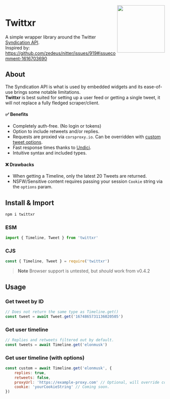 <img align="right" src="https://cdn.discordapp.com/attachments/966369739679080578/1137401149901779004/Twittxr.png" width="150px"/>

# Twittxr
A simple wrapper library around the Twitter [Syndication API](https://syndication.twitter.com/srv/timeline-profile/screen-name/elonmusk?showReplies=true).<br>
Inspired by: https://github.com/zedeus/nitter/issues/919#issuecomment-1616703690

## About
The Syndication API is what is used by embedded widgets and its ease-of-use brings some notable limitations.<br>
**Twittxr** is best suited for setting up a user feed or getting a single tweet, it will not replace a fully fledged scraper/client.

#### ✅  Benefits
- Completely auth-free. (No login or tokens)
- Option to include retweets and/or replies.
- Requests are proxied via `corsproxy.io`. Can be overridden with [custom tweet options](#get-user-timeline).
- Fast response times thanks to [Undici](https://github.com/nodejs/undici).
- Intuitive syntax and included types.

#### ❌ Drawbacks
- When getting a Timeline, only the latest 20 Tweets are returned.
- NSFW/Sensitive content requires passing your session `Cookie` string via the `options` param.

## Install & Import
```bash
npm i twittxr
```

### ESM
```js
import { Timeline, Tweet } from 'twittxr'
```
### CJS
```js
const { Timeline, Tweet } = require('twittxr')
```

> **Note**
> Browser support is untested, but *should* work from v0.4.2

## Usage
### Get tweet by ID
```js
// Does not return the same type as Timeline.get()
const tweet = await Tweet.get('1674865731136020505')
```

### Get user timeline
```js
// Replies and retweets filtered out by default.
const tweets = await Timeline.get('elonmusk')
```

### Get user timeline (with options)
```js
const custom = await Timeline.get('elonmusk', {
    replies: true,
    retweets: false,
    proxyUrl: 'https://example-proxy.com' // Optional, will override corsproxy.io
    cookie: 'yourCookieString' // Coming soon.
})
```
